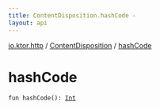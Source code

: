 ```yaml
---
title: ContentDisposition.hashCode - 
layout: api
---
```


<div class='api-docs-breadcrumbs'><a href="../index.html">io.ktor.http</a> / <a href="index.html">ContentDisposition</a> / <a href="./hash-code.html">hashCode</a></div>

# hashCode

<div class="signature"><code><span class="keyword">fun </span><span class="identifier">hashCode</span><span class="symbol">(</span><span class="symbol">)</span><span class="symbol">: </span><a href="https://kotlinlang.org/api/latest/jvm/stdlib/kotlin/-int/index.html"><span class="identifier">Int</span></a></code></div>
